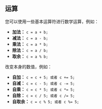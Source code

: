 ## 运算

您可以使用一些基本运算符进行数学运算，例如：
* **加法：** ```c = a + b;```
* **减法：** ```c = a - b;```
* **乘法：** ```c = a * b;```
* **除法：** ```c = a / b;```
* **取余：** ```c = a % b;```

改变本身的数值，例如：
* **自加：** ```c = c + 5; 或者 c += 5;```
* **自减：** ```c = c - 5; 或者 c -= 5;```
* **自乘：** ```c = c * 5; 或者 c *= 5;```
* **自除：** ```c = c / 5; 或者 c /= 5;```
* **自取余：** ```c = c % 5; 或者 c %= 5;```

